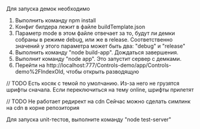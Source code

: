  Для запуска демок необходимо
 1. Выполнить команду npm install
 2. Конфиг билдера лежит в файле buildTemplate.json
 3. Параметр mode в этом файле отвечает за то, будут ли демки собраны в режиме debug, или же в release. Соответственно
 значений у этого параметра может быть два: "debug" и "release"
 4. Выполнить команду "node build-app". Дождаться завершения.
 5. Выполнит команду "node app". Это запустит сервер с демками.
 6. Перейти на http://localhost:777/Controls-demo/app/Controls-demo%2FIndexOld, чтобы открыть разводящую

 // TODO
 Есть косяк с темой по умолчанию. Из-за него не грузятся шрифты сначала. Если переключиться на тему online, шрифты прилетят

 // TODO
 Не работает редирект на cdn
 Сейчас можно сделать симлинк на cdn в корне репозитория

 Для запуска unit-тестов, выполните команду "node test-server"